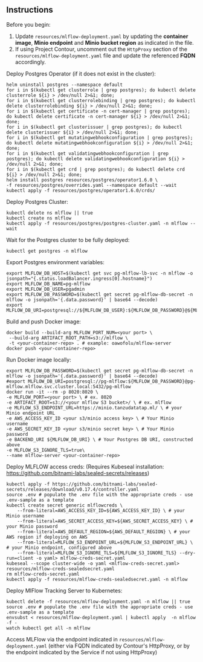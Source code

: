 ## Instructions

Before you begin:
1. Update `resources/mlflow-deployment.yaml` by updating the **container image**, **Minio endpoint** and **Minio bucket region** as indicated in the file.
2. If using Project Contour, uncomment out the `HttpProxy` section of the `resources/mlflow-deployment.yaml` file and update the referenced **FQDN** accordingly.

Deploy Postgres Operator (if it does not exist in the cluster):
```
helm uninstall postgres --namespace default
for i in $(kubectl get clusterrole | grep postgres); do kubectl delete clusterrole ${i} > /dev/null 2>&1; done; 
for i in $(kubectl get clusterrolebinding | grep postgres); do kubectl delete clusterrolebinding ${i} > /dev/null 2>&1; done; 
for i in $(kubectl get certificate -n cert-manager | grep postgres); do kubectl delete certificate -n cert-manager ${i} > /dev/null 2>&1; done; 
for i in $(kubectl get clusterissuer | grep postgres); do kubectl delete clusterissuer ${i} > /dev/null 2>&1; done; 
for i in $(kubectl get mutatingwebhookconfiguration | grep postgres); do kubectl delete mutatingwebhookconfiguration ${i} > /dev/null 2>&1; done; 
for i in $(kubectl get validatingwebhookconfiguration | grep postgres); do kubectl delete validatingwebhookconfiguration ${i} > /dev/null 2>&1; done; 
for i in $(kubectl get crd | grep postgres); do kubectl delete crd ${i} > /dev/null 2>&1; done;
helm install postgres resources/postgres/operator1.6.0 \
-f resources/postgres/overrides.yaml --namespace default --wait
kubectl apply -f resources/postgres/operator1.6.0/crds/
```

Deploy Postgres Cluster:
```
kubectl delete ns mlflow || true
kubectl create ns mlflow
kubectl apply -f resources/postgres/postgres-cluster.yaml -n mlflow --wait
```

Wait for the Postgres cluster to be fully deployed:
```
kubectl get postgres -n mlflow
```

Export Postgres environment variables:
```
export MLFLOW_DB_HOST=$(kubectl get svc pg-mlflow-lb-svc -n mlflow -o jsonpath="{.status.loadBalancer.ingress[0].hostname}")
export MLFLOW_DB_NAME=pg-mlflow
export MLFLOW_DB_USER=pgadmin 
export MLFLOW_DB_PASSWORD=$(kubectl get secret pg-mlflow-db-secret -n mlflow -o jsonpath='{.data.password}' | base64 --decode)
export MLFLOW_DB_URI=postgresql://${MLFLOW_DB_USER}:${MLFLOW_DB_PASSWORD}@${MLFLOW_DB_HOST}:5432/${MLFLOW_DB_NAME}
```

Build and push Docker image:
```
docker build --build-arg MLFLOW_PORT_NUM=<your port> \
 --build-arg ARTIFACT_ROOT_PATH=s3://mlflow \
 -t <your-container-repo> . # example: oawofolu/mlflow-server
docker push <your-container-repo>
```

Run Docker image locally:
```
export MLFLOW_DB_PASSWORD=$(kubectl get secret pg-mlflow-db-secret -n mlflow -o jsonpath='{.data.password}' | base64 --decode)
#export MLFLOW_DB_URI=postgresql://pg-mlflow:${MLFLOW_DB_PASSWORD}@pg-mlflow.mlflow.svc.cluster.local:5432/pg-mlflow
docker run -it --rm -p 8020:8020 \
-e MLFLOW_PORT=<your port> \ # ex. 8020
-e ARTIFACT_ROOT=s3://<your mlflow S3 bucket>/ \ # ex. mlflow
-e MLFLOW_S3_ENDPOINT_URL=https://minio.tanzudatatap.ml/ \ # your Minio endpoint URL
-e AWS_ACCESS_KEY_ID <your s3/minio access key> \ # Your Minio username
-e AWS_SECRET_KEY_ID <your s3/minio secret key> \ # Your Minio password
-e BACKEND_URI ${MLFLOW_DB_URI} \ # Your Postgres DB URI, constructed above
-e MLFLOW_S3_IGNORE_TLS=true\
--name mlflow-server <your-container-repo>
```

Deploy MLFLOW access creds: (Requires Kubeseal installation: https://github.com/bitnami-labs/sealed-secrets/releases)
```
kubectl apply -f https://github.com/bitnami-labs/sealed-secrets/releases/download/v0.17.4/controller.yaml
source .env # populate the .env file with the appropriate creds - use .env-sample as a template
kubectl create secret generic mlflowcreds \
    --from-literal=AWS_ACCESS_KEY_ID=${AWS_ACCESS_KEY_ID} \ # your Minio username
    --from-literal=AWS_SECRET_ACCESS_KEY=${AWS_SECRET_ACCESS_KEY} \ # your Minio password
    --from-literal=AWS_DEFAULT_REGION=${AWS_DEFAULT_REGION} \ # your AWS region if deploying on AWS
    --from-literal=MLFLOW_S3_ENDPOINT_URL=${MLFLOW_S3_ENDPOINT_URL} \ # your Minio endpoint, configured above
    --from-literal=MLFLOW_S3_IGNORE_TLS=${MLFLOW_S3_IGNORE_TLS} --dry-run=client -o yaml> mlflow-creds-secret.yaml
kubeseal --scope cluster-wide -o yaml <mlflow-creds-secret.yaml> resources/mlflow-creds-sealedsecret.yaml
rm mlflow-creds-secret.yaml
kubectl apply -f resources/mlflow-creds-sealedsecret.yaml -n mlflow
```

Deploy MlFlow Tracking Server to Kubernetes:
```
kubectl delete -f resources/mlflow-deployment.yaml -n mlflow || true
source .env # populate the .env file with the appropriate creds - use .env-sample as a template
envsubst < resources/mlflow-deployment.yaml | kubectl apply  -n mlflow -f -
watch kubectl get all -n mlflow
```

Access MLFlow via the endpoint indicated in `resources/mlflow-deployment.yaml` (either via FQDN indicated by Contour's HttpProxy, or by the endpoint indicated by the Service if not using HttpProxy)
